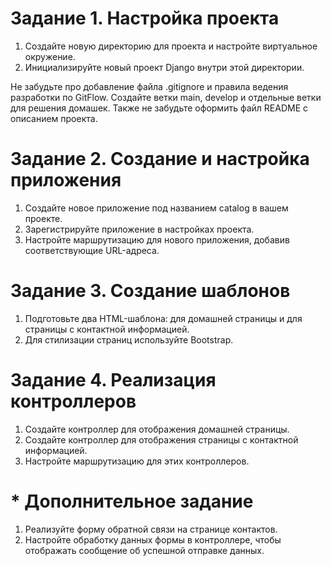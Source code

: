 # Задание 1. Настройка проекта
1. Создайте новую директорию для проекта и настройте виртуальное окружение.
2. Инициализируйте новый проект Django внутри этой директории.

Не забудьте про добавление файла .gitignore и правила ведения разработки по GitFlow. Создайте ветки 
main, develop и отдельные ветки для решения домашек. Также не забудьте оформить файл README с описанием проекта.

# Задание 2. Создание и настройка приложения
1. Создайте новое приложение под названием catalog в вашем проекте.
2. Зарегистрируйте приложение в настройках проекта.
3. Настройте маршрутизацию для нового приложения, добавив соответствующие URL-адреса.

# Задание 3. Создание шаблонов
1. Подготовьте два HTML-шаблона: для домашней страницы и для страницы с контактной информацией.
2. Для стилизации страниц используйте Bootstrap.

# Задание 4. Реализация контроллеров
1. Создайте контроллер для отображения домашней страницы.
2. Создайте контроллер для отображения страницы с контактной информацией.
3. Настройте маршрутизацию для этих контроллеров.

# * Дополнительное задание
1. Реализуйте форму обратной связи на странице контактов.
2. Настройте обработку данных формы в контроллере, чтобы отображать сообщение об успешной отправке данных.